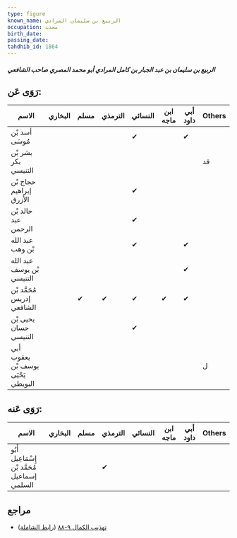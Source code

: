 ```yaml
---
type: figure
known_name: الربيع بن سليمان المرادي
occupation: محدث
birth_date:
passing_date:
tahdhib_id: 1864
---
```

##### الربيع بن سليمان بن عبد الجبار بن كامل المرادي أبو محمد المصري صاحب الشافعي

## رَوَى عَن:
| الاسم                              | البخاري | مسلم | الترمذي | النسائي | ابن ماجه | أبي داود | Others |
| ---------------------------------- | ------- | ---- | ------- | ------- | -------- | -------- | ------ |
| أسد بْن مُوسَى                     |         |      |         | ✔       |          | ✔        |        |
| بشر بْن بكر التنيسي                |         |      |         |         |          |          | قد     |
| حجاج بْن إبراهيم الأزرق            |         |      |         | ✔       |          |          |        |
| خالد بْن عبد الرحمن                |         |      |         | ✔       |          |          |        |
| عبد الله بْن وهب                   |         |      |         | ✔       |          | ✔        |        |
| عبد الله بْن يوسف التنيسي          |         |      |         |         |          | ✔        |        |
| مُحَمَّد بْن إدريس الشافعي         |         | ✔    | ✔       | ✔       | ✔        | ✔        |        |
| يحيى بْن حسان التنيسي              |         |      |         | ✔       |          |          |        |
| أبي يعقوب يوسف بْن يَحْيَى البويطي |         |      |         |         |          |          | ل      |
## رَوَى عَنه:
| الاسم                                         | البخاري | مسلم | الترمذي | النسائي | ابن ماجه | أبي داود | Others |
| --------------------------------------------- | ------- | ---- | ------- | ------- | -------- | -------- | ------ |
| أَبُو إِسْمَاعِيل مُحَمَّد بْن إسماعيل السلمي |         |      | ✔       |         |          |          |        |
## مراجع
- [تهذيب الكمال ٩-٨٨](obsidian://open?vault=Tahdhib-al-Kamal&file=Figures/١٨٦٤-الربيع%20بن%20سليمان%20بن%20عبد%20الجبار%20بن%20كامل%20المرادي%20أبو%20محمد%20المصري%20صاحب%20الشافعي) ([رابط الشاملة](https://shamela.ws/book/3722/4328))